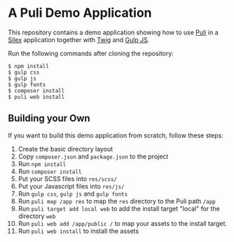 A Puli Demo Application
=======================

This repository contains a demo application showing how to use [Puli] in a
[Silex] application together with [Twig] and [Gulp JS].

Run the following commands after cloning the repository:

```
$ npm install
$ gulp css
$ gulp js
$ gulp fonts
$ composer install
$ puli web install
```

Building your Own
-----------------

If you want to build this demo application from scratch, follow these steps:

1. Create the basic directory layout
2. Copy `composer.json` and `package.json` to the project
3. Run `npm install`
4. Run `composer install`
5. Put your SCSS files into `res/scss/`
6. Put your Javascript files into `res/js/`
7. Run `gulp css`, `gulp js` and `gulp fonts`
8. Run `puli map /app res` to map the `res` directory to the Puli path `/app`
9. Run `puli target add local web` to add the install target "local" for the directory `web`
10. Run `puli web add /app/public /` to map your assets to the install target.
11. Run `puli web install` to install the assets

[Puli]: http://puli.io
[Silex]: http://silex.sensiolabs.org
[Twig]: http://twig.sensiolabs.org
[Gulp JS]: http://gulpjs.com

